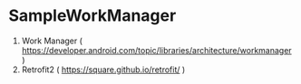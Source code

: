 # SampleWorkManager
1. Work Manager ( https://developer.android.com/topic/libraries/architecture/workmanager )
2. Retrofit2 ( https://square.github.io/retrofit/ )
